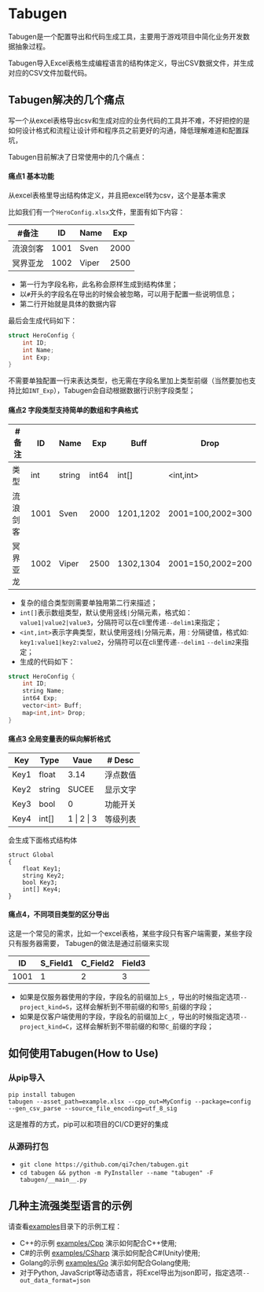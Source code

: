 # Tabugen

Tabugen是一个配置导出和代码生成工具，主要用于游戏项目中简化业务开发数据抽象过程。

Tabugen导入Excel表格生成编程语言的结构体定义，导出CSV数据文件，并生成对应的CSV文件加载代码。


## Tabugen解决的几个痛点

写一个从excel表格导出csv和生成对应的业务代码的工具并不难，不好把控的是如何设计格式和流程让设计师和程序员之前更好的沟通，降低理解难道和配置踩坑，

Tabugen目前解决了日常使用中的几个痛点：


#### 痛点1 基本功能

从excel表格里导出结构体定义，并且把excel转为csv，这个是基本需求

比如我们有一个`HeroConfig.xlsx`文件，里面有如下内容：

 | #备注    | ID   | Name | Exp
 |---------|-------|------|-------
 | 流浪剑客 | 1001  | Sven | 2000
 | 冥界亚龙 | 1002  | Viper | 2500


* 第一行为字段名称，此名称会原样生成到结构体里；
* 以`#`开头的字段名在导出的时候会被忽略，可以用于配置一些说明信息；
* 第二行开始就是具体的数据内容

最后会生成代码如下：

```C++
struct HeroConfig {
    int ID;
    int Name;
    int Exp;
}
```

不需要单独配置一行来表达类型，也无需在字段名里加上类型前缀（当然要加也支持比如`INT_Exp`），Tabugen会自动根据数据行识别字段类型；

#### 痛点2 字段类型支持简单的数组和字典格式

 | #备注  | ID   | Name | Exp  | Buff | Drop
 |------|-------|------|------|------|------------
| 类型   | int  | string | int64 | int[] | <int,int>
 | 流浪剑客 | 1001  | Sven | 2000  | 1201,1202 | 2001=100,2002=300
 | 冥界亚龙 | 1002  | Viper | 2500 | 1302,1304 | 2001=150,2002=200

* 复杂的组合类型则需要单独用第二行来描述；
* `int[]`表示数组类型，默认使用竖线`|`分隔元素，格式如：`value1|value2|value3`，分隔符可以在cli里传递`--delim1`来指定；
* `<int,int>`表示字典类型，默认使用竖线`|`分隔元素，用`：`分隔键值，格式如: `key1:value1|key2:value2`，分隔符可以在cli里传递`--delim1` `--delim2`来指定；
* 生成的代码如下：

```C++
struct HeroConfig {
    int ID;
    string Name;
    int64 Exp;
    vector<int> Buff;
    map<int,int> Drop;
}
```

#### 痛点3 全局变量表的纵向解析格式

 | Key | Type | Vaue | # Desc
 |-----|------|------|------
 | Key1   | float  | 3.14              | 浮点数值
 | Key2   | string | SUCEE             | 显示文字
 | Key3   | bool   | 0                 | 功能开关
 | Key4   | int[] | 1 &#124; 2 &#124; 3 | 等级列表


会生成下面格式结构体

```
struct Global
{
    float Key1;
    string Key2;
    bool Key3;
    int[] Key4;
}
```

#### 痛点4，不同项目类型的区分导出

这是一个常见的需求，比如一个excel表格，某些字段只有客户端需要，某些字段只有服务器需要，
Tabugen的做法是通过前缀来实现

 | ID   | S_Field1 | C_Field2 | Field3
 |------|---------|-----------|--------
 | 1001 | 1       | 2         | 3


* 如果是仅服务器使用的字段，字段名的前缀加上`S_`，导出的时候指定选项`--project_kind=S`，这样会解析到不带前缀的和带`S_`前缀的字段；
* 如果是仅客户端使用的字段，字段名的前缀加上`C_`，导出的时候指定选项`--project_kind=C`，这样会解析到不带前缀的和带`C_`前缀的字段；


## 如何使用Tabugen(How to Use)


### 从pip导入

```
pip install tabugen
tabugen --asset_path=example.xlsx --cpp_out=MyConfig --package=config  --gen_csv_parse --source_file_encoding=utf_8_sig
```

这是推荐的方式，pip可以和项目的CI/CD更好的集成

### 从源码打包

* `git clone https://github.com/qi7chen/tabugen.git`
* `cd tabugen && python -m PyInstaller --name "tabugen" -F tabugen/__main__.py`


## 几种主流强类型语言的示例

请查看[examples](examples)目录下的示例工程：

* C++的示例 [examples/Cpp](examples/Cpp) 演示如何配合C++使用;
* C#的示例 [examples/CSharp](examples/CSharp) 演示如何配合C#(Unity)使用;
* Golang的示例 [examples/Go](examples/Go) 演示如何配合Golang使用;
* 对于Python, JavaScript等动态语言，将Excel导出为json即可，指定选项`--out_data_format=json`
